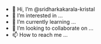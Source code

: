 - 👋 Hi, I’m @sridharkakarala-kristal
- 👀 I’m interested in ...
- 🌱 I’m currently learning ...
- 💞️ I’m looking to collaborate on ...
- 📫 How to reach me ...

<!---
sridharkakarala-kristal/sridharkakarala-kristal is a ✨ special ✨ repository because its `README.md` (this file) appears on your GitHub profile.
You can click the Preview link to take a look at your changes.
--->
